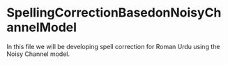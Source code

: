 # SpellingCorrectionBasedonNoisyChannelModel
In this file we will be developing spell correction for Roman Urdu using the Noisy Channel model.
